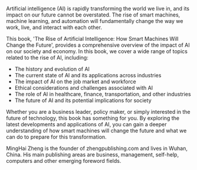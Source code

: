 
Artificial intelligence (AI) is rapidly transforming the world we live in, and its impact on our future cannot be overstated. The rise of smart machines, machine learning, and automation will fundamentally change the way we work, live, and interact with each other.

This book, 'The Rise of Artificial Intelligence: How Smart Machines Will Change the Future', provides a comprehensive overview of the impact of AI on our society and economy. In this book, we cover a wide range of topics related to the rise of AI, including:

* The history and evolution of AI
* The current state of AI and its applications across industries
* The impact of AI on the job market and workforce
* Ethical considerations and challenges associated with AI
* The role of AI in healthcare, finance, transportation, and other industries
* The future of AI and its potential implications for society

Whether you are a business leader, policy maker, or simply interested in the future of technology, this book has something for you. By exploring the latest developments and applications of AI, you can gain a deeper understanding of how smart machines will change the future and what we can do to prepare for this transformation.

MingHai Zheng is the founder of zhengpublishing.com and lives in Wuhan, China. His main publishing areas are business, management, self-help, computers and other emerging foreword fields.
